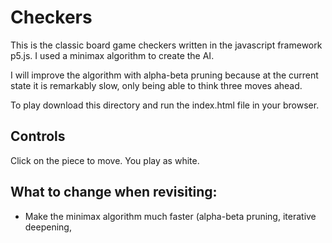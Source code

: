 # Checkers
This is the classic board game checkers written in the javascript framework p5.js. I used a minimax algorithm to create the AI. 

I will improve the algorithm with alpha-beta pruning because at the current state it is remarkably slow, only being able to think three moves
ahead. 

To play download this directory and run the index.html file in your browser.

## Controls
Click on the piece to move. You play as white.

## What to change when revisiting:
- Make the minimax algorithm much faster (alpha-beta pruning, iterative deepening, 
